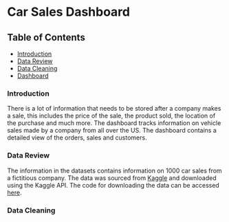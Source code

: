 # Car Sales Dashboard

## Table of Contents
* [Introduction](#introduction)
* [Data Review](#data-review)
* [Data Cleaning](#data-cleaning)
* [Dashboard](#dashboard)

### Introduction

There is a lot of information that needs to be stored after a company makes a sale, this includes the price of the sale, the product sold, the location of the purchase and much more. The dashboard tracks information on vehicle sales made by a company from all over the US. The dashboard contains a detailed view of the orders, sales and customers. 

### Data Review

The information in the datasets contains information on 1000 car sales from a fictitious company. The data was sourced from [Kaggle](https://www.kaggle.com/datasets/prashantk93/supply-chain-management-for-car/data) and downloaded using the Kaggle API. The code for downloading the data can be accessed [here](https://github.com/jidafan/Car-Sale-Dashboard/blob/main/Download.ipynb). 

### Data Cleaning


